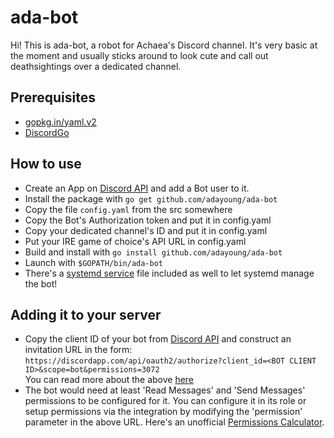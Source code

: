 # ada-bot
Hi! This is ada-bot, a robot for Achaea's Discord channel. It's very basic at the moment and usually sticks around to look cute and call out deathsightings over a dedicated channel.

## Prerequisites

 * [gopkg.in/yaml.v2](https://gopkg.in/yaml.v2)
 * [DiscordGo](https://github.com/bwmarrin/discordgo)

## How to use

 * Create an App on [Discord API](https://discordapp.com/developers/applications/me) and add a Bot user to it.
 * Install the package with `go get github.com/adayoung/ada-bot`
 * Copy the file `config.yaml` from the src somewhere
 * Copy the Bot's Authorization token and put it in config.yaml
 * Copy your dedicated channel's ID and put it in config.yaml
 * Put your IRE game of choice's API URL in config.yaml
 * Build and install with `go install github.com/adayoung/ada-bot`
 * Launch with `$GOPATH/bin/ada-bot`
 * There's a [systemd service](https://www.freedesktop.org/software/systemd/man/systemd.service.html) file included as well to let systemd manage the bot!

## Adding it to your server

 * Copy the client ID of your bot from [Discord API](https://discordapp.com/developers/applications/me) and construct an invitation URL in the form:  
    `https://discordapp.com/api/oauth2/authorize?client_id=<BOT CLIENT ID>&scope=bot&permissions=3072`  
    You can read more about the above [here](https://discordapp.com/developers/docs/topics/oauth2#adding-bots-to-guilds)
 * The bot would need at least 'Read Messages' and 'Send Messages' permissions to be configured for it. You can configure it in its role or setup permissions via the integration by modifying the 'permission' parameter in the above URL. Here's an unofficial [Permissions Calculator](https://discordapi.com/permissions.html).

